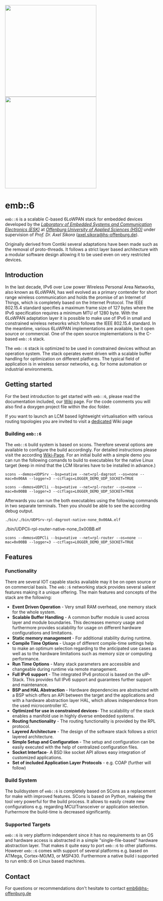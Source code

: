 <img src="https://raw.github.com/hso-esk/_meta/master/emb6.png" width="300">
<img src="https://raw.github.com/hso-esk/_meta/master/HS-Logo_blau_60.png" width="300">

emb::6
========

`emb::6` is a scalable C-based 6LoWPAN stack for embedded devices developed by the
[*Laboratory of Embedded Systems and Communication Electronics (ESK)*](http://ei.hs-offenburg.de/labore/embedded-systems-und-kommunikationselektronik/) at
[*Offenburg University of Applied Sciences (HSO)*](http://www.hs-offenburg.de/) under supervision of *Prof. Dr. Axel Sikora* (axel.sikora@hs-offenburg.de).

Originally derived from Contiki several adaptations have been made such as the
removal of proto-threads. It follows a strict layer based architecture with a
modular software design allowing it to be used even on very restricted devices.


Introduction
------------

In the last decade, IPv6 over Low power Wireless Personal Area Networks, also
known as 6LoWPAN, has well evolved as a primary contender for short range
wireless communication and holds the promise of an Internet of Things, which is
completely based on the Internet Protocol. The IEEE 802.15.4 standard specifies
a maximum frame size of 127 bytes where the IPv6 specification requires a
minimum MTU of 1280 byte. With the 6LoWPAN adaptation layer it is possible to
make use of IPv6 in small and constrained wireless networks which follows the
IEEE 802.15.4 standard. In the meantime, various 6LoWPAN implementations are
available, be it open source or commercial. One of the open source
implementations is the C-based `emb::6` stack.

The `emb::6` stack is optimized to be used in constrained devices without an
operation system. The stack operates event driven with a scalable buffer
handling for optimization on different platforms. The typical field of
application is in wireless sensor networks, e.g. for home automation or
industrial environments.


Getting started
---------------

For the best introduction to get started with `emb::6`, please read the
documentation included, our [Wiki](https://github.com/hso-esk/emb6/wiki) page. For the code comments you will also find a doxygen
project file within the doc folder.

If you want to launch an LCM based lightweight virtualisation with various routing topologies
you are invited to visit a [dedicated](https://github.com/hso-esk/emb6/wiki/Running-a-virtual-emb6) Wiki page

### Building `emb::6`
The `emb::6` build system is based on scons. Therefore several options are available to
configure the build accordingly. For detailed instructions please visit the according
[Wiki-Page](https://xxx.de).
For an initial build with a simple demo you can run the following comands to build to executables
for the native Linux target (keep in mind that the LCM libraries have to be installed in advance.)
```
scons --demos=UDPSrv --bsp=native --net=rpl-dagroot --os=none --mac=0x00AA --logger=3 --ccflags=LOGGER_DEMO_UDP_SOCKET=TRUE
```
```
scons --demos=UDPCli --bsp=native --net=rpl-router --os=none --mac=0x00BB --logger=3 --ccflags=LOGGER_DEMO_UDP_SOCKET=TRUE
```

Afterwards you can run the both executables using the following commands in two separate terminals. Then you should be able to see the according debug output.
```
./bin/./bin/UDPSrv-rpl-dagroot-native-none_0x00AA.elf
```
./bin/UDPCli-rpl-router-native-none_0x00BB.elf
```
scons --demos=UDPCli --bsp=native --net=rpl-router --os=none --mac=0x00BB --logger=3 --ccflags=LOGGER_DEMO_UDP_SOCKET=TRUE
```

Features
---------

### Functionality

There are several IOT capable stacks available may it be on open source or on
commercial basis. The `emb::6` networking stack provides several salient features
making it a unique offering. The main features and concepts of the stack are the
following:

* **Event Driven Operation** - Very small RAM overhead, one memory stack for the
whole system.
* **Scalable Buffer Handling** - A common buffer module is used across layer and
module boundaries. This decreases memory usage and furthermore provides
scalability for usage on different hardware configurations and limitations.
* **Static memory management** - For additional stability during runtime.
* **Compile Time Options** - Usage of different compile-time settings help to
make an optimum selection regarding to the anticipated use cases as well as to
the hardware limitations such as memory size or computing performance.
* **Run Time Options** - Many stack parameters are accessible and changeable
during runtime via remote management.
* **Full IPv6 support** - The integrated IPv6 protocol is based on the
uIP-Stack. This provides full IPv6 support and guarantees further support
and maintenance.
* **BSP and HAL Abstraction** - Hardware dependencies are abstracted with a BSP
which offers an API between the target and the applications and with a hardware
abstraction layer HAL, which allows independence from the used
microcontroller IC.
* **Optimized for use in constrained devices**- The scalability of the stack
enables a manifold use in highly diverse embedded systems.
* **Routing functionality** - The routing functionality is provided by the RPL
protocol.
* **Layered Architecture** - The design of the software stack follows a strict
layered architecture.
* **Simple Setup and Configuration** - The setup and configuration can be easily
executed with the help of centralized configuration files.
* **Socket Interface**- A BSD like socket API allows easy integration of
customized applications.
* **Set of included Application Layer Protocols** - e.g. COAP (further will follow)


### Build System

The buildsystem of `emb::6` is completely based on SCons as a replacement for make
with improved features. SCons is based on Python, makeing the tool very powerful
for the build process. It allows to easily create new configurations e.g. regarding
MCU/Transceiver or application selection. Furhermore the build-time is decreased
significantly.

### Supported Targets

`emb::6` is very platform independent since it has no requirements to an OS and
hardware access is abstracted in a simple "single-file-based" hardware
abstraction layer. That makes it quite easy to port `emb::6` to other platforms.
However `emb::6` comes with support of several platforms e.g. based on ATMega,
Cortex-M0/M3, or MSP430. Furthermore a native build i supported to run emb::6 on
Linux based machines.


Contact
--------

For questions or recommendations don't hesitate to contact emb6@hs-offenburg.de

[1]: http://ei.hs-offenburg.de/labore/embedded-systems-und-kommunikationselektronik/
